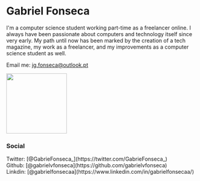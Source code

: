 
# Gabriel Fonseca

I'm a computer science student working part-time as a freelancer online.
I always have been passionate about computers and technology itself since very early. My path until now has been marked by the creation of a tech magazine, my work as a freelancer, and my improvements as a computer science student as well.

Email me: jg.fonseca@outlook.pt

<img height="160em" src="https://github-readme-stats.vercel.app/api?username=Wraquel&show_icons=true&theme=dark&include_all_commits=true&count_private=true"/>

### Social

<div>
  Twitter: [@GabrieFonseca_](https://twitter.com/GabrieFonseca_) 
  <br>
  Github: [@gabrielvfonseca](https://github.com/gabrielvfonseca) 
  <br>
  Linkdin: [@gabrielfonsecaa](https://www.linkedin.com/in/gabrielfonsecaa/)
</div>
